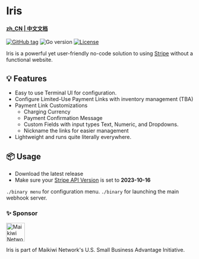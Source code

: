 # Iris 
#### [zh_CN | 中文文档](https://github.com/maikirakiwi/iris/blob/main/README_CN.md)

[![GitHub tag](https://img.shields.io/github/tag/maikirakiwi/iris?include_prereleases=&sort=semver&color=blue)](https://github.com/maikirakiwi/iris/releases/) 
![Go version](https://img.shields.io/github/go-mod/go-version/maikirakiwi/iris/main?label=go)
[![License](https://img.shields.io/badge/License-MIT-blue)](#license)

Iris is a powerful yet user-friendly no-code solution to using [Stripe](https://stripe.com) without a functional website.

## 💡 Features

- Easy to use Terminal UI for configuration. 
- Configure Limited-Use Payment Links with inventory management (TBA)
- Payment Link Customizations
    - Charging Currency
    - Payment Confirmation Message
    - Custom Fields with input types Text, Numeric, and Dropdowns.
    - Nickname the links for easier management
- Lightweight and runs quite literally everywhere.

## 📦 Usage

- Download the latest release
- Make sure your [Stripe API Version](https://dashboard.stripe.com/test/developers) is set to **2023-10-16**

`./binary menu` for configuration menu.
`./binary` for launching the main webhook server. 

### ✨ Sponsor

<img src="https://mai.kiwi/_app/immutable/assets/logo-de3ddbf3.png" alt="Maikiwi Network" width="50"/> 

Iris is part of Maikiwi Network's U.S. Small Business Advantage Initiative. 
